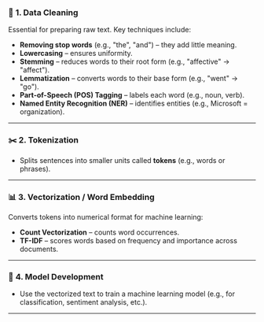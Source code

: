 ### 🔧 **1. Data Cleaning**

Essential for preparing raw text. Key techniques include:

* **Removing stop words** (e.g., "the", "and") – they add little meaning.
* **Lowercasing** – ensures uniformity.
* **Stemming** – reduces words to their root form (e.g., "affective" → "affect").
* **Lemmatization** – converts words to their base form (e.g., "went" → "go").
* **Part-of-Speech (POS) Tagging** – labels each word (e.g., noun, verb).
* **Named Entity Recognition (NER)** – identifies entities (e.g., Microsoft = organization).

---

### ✂️ **2. Tokenization**

* Splits sentences into smaller units called **tokens** (e.g., words or phrases).

---

### 📊 **3. Vectorization / Word Embedding**

Converts tokens into numerical format for machine learning:

* **Count Vectorization** – counts word occurrences.
* **TF-IDF** – scores words based on frequency and importance across documents.

---

### 🤖 **4. Model Development**

* Use the vectorized text to train a machine learning model (e.g., for classification, sentiment analysis, etc.).

---
